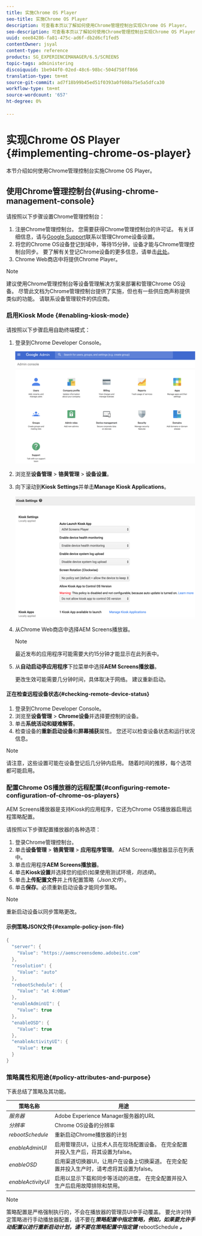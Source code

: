 ```yaml
---
title: 实施Chrome OS Player
seo-title: 实施Chrome OS Player
description: 可查看本页以了解如何使用Chrome管理控制台实现Chrome OS Player。
seo-description: 可查看本页以了解如何使用Chrome管理控制台实现Chrome OS Player。
uuid: eee84286-fa81-475c-ad6f-db2d6cf1fed5
contentOwner: jsyal
content-type: reference
products: SG_EXPERIENCEMANAGER/6.5/SCREENS
topic-tags: administering
discoiquuid: 1be944f0-02ed-48c6-98bc-504d758ff866
translation-type: tm+mt
source-git-commit: ad7f18b99b45ed51f0393a0f608a75e5a5dfca30
workflow-type: tm+mt
source-wordcount: '657'
ht-degree: 0%

---
```



# 实现Chrome OS Player {#implementing-chrome-os-player}

本节介绍如何使用Chrome管理控制台实施Chrome OS Player。

## 使用Chrome管理控制台{#using-chrome-management-console}

请按照以下步骤设置Chrome管理控制台：

1. 注册Chrome管理控制台。 您需要获得Chrome管理控制台的许可证。 有关详细信息，请与[Google Support](https://support.google.com/chrome/a/answer/1375678?hl=en&amp;ref_topic=2935995)联系以管理Chrome设备设置。
1. 将您的Chrome OS设备登记到域中，等待15分钟，设备才能与Chrome管理控制台同步。 要了解有关登记Chrome设备的更多信息，请单击[此处](https://support.google.com/chrome/a/answer/1360534?hl=en)。
1. Chrome Web商店中将提供Chrome Player。

>[!NOTE]
>
>建议使用Chrome管理控制台等设备管理解决方案来部署和管理Chrome OS设备。 尽管此文档为Chrome管理控制台提供了实施，但也有一些供应商声称提供类似的功能。 请联系设备管理软件的供应商。

### 启用Kiosk Mode {#enabling-kiosk-mode}

请按照以下步骤启用自助终端模式：

1. 登录到Chrome Developer Console。

   ![screen_shot_2017-12-08at20303pm](assets/screen_shot_2017-12-08at20303pm.png)

1. 浏览至&#x200B;**设备管理** > **铬黄管理** > **设备设置**。
1. 向下滚动到&#x200B;**Kiosk Settings**&#x200B;并单击&#x200B;**Manage Kiosk Applications**。

   ![亭](assets/kiosk.png)

1. 从Chrome Web商店中选择AEM Screens播放器。

   >[!NOTE]
   >
   >最近发布的应用程序可能需要大约15分钟才能显示在此列表中。

1. 从&#x200B;**自动启动亭应用程序**&#x200B;下拉菜单中选择&#x200B;**AEM Screens播放器**。

   更改生效可能需要几分钟时间，具体取决于网络。 建议重新启动。

#### 正在检查远程设备状态{#checking-remote-device-status}

1. 登录到Chrome Developer Console。
1. 浏览至&#x200B;**设备管理** > **Chrome设备**&#x200B;并选择要控制的设备。
1. 单击&#x200B;**系统活动和疑难解答**。
1. 检查设备的&#x200B;**重新启动设备**&#x200B;和&#x200B;**屏幕捕获**&#x200B;属性。 您还可以检查设备状态和运行状况信息。

>[!NOTE]
>
>请注意，这些设置可能在设备登记后几分钟内启用。 随着时间的推移，每个选项都可能启用。

### 配置Chrome OS播放器的远程配置{#configuring-remote-configuration-of-chrome-os-players}

AEM Screens播放器是支持Kiosk的应用程序，它还为Chrome OS播放器启用远程策略配置。

请按照以下步骤配置播放器的各种选项：

1. 登录Chrome管理控制台。
1. 单击&#x200B;**设备管理** > **铬黄管理** > **应用程序管理**。 AEM Screens播放器显示在列表中。
1. 单击应用程序&#x200B;**AEM Screens播放器**。
1. 单击&#x200B;**Kiosk设置**&#x200B;并选择您的组织(如果使用测试环境&#x200B;*，则选择*)。
1. 单击&#x200B;**上传配置文件**&#x200B;并上传配置策略（*Json文件*）。
1. 单击&#x200B;**保存**。必须重新启动设备才能同步策略。

>[!NOTE]
>
>重新启动设备以同步策略更改。

#### 示例策略JSON文件{#example-policy-json-file}

```java
{
  "server": {
    "Value": "https://aemscreensdemo.adobeitc.com"
  },
  "resolution": {
    "Value": "auto"
  },
  "rebootSchedule": {
    "Value": "at 4:00am"
  },
  "enableAdminUI": {
    "Value": true
  },
  "enableOSD": {
    "Value": true
  },
  "enableActivityUI": {
    "Value": true
  }
}
```

### 策略属性和用途{#policy-attributes-and-purpose}

下表总结了策略及其功能。

| **策略名称** | **用途** |
|---|---|
| *服务器* | Adobe Experience Manager服务器的URL |
| *分辨率* | Chrome OS设备的分辨率 |
| *rebootSchedule* | 重新启动Chrome播放器的计划 |
| *enableAdminUI* | 启用管理员UI，让技术人员在现场配置设备。 在完全配置并投入生产后，将其设置为false。 |
| *enableOSD* | 启用渠道切换器UI，让用户在设备上切换渠道。 在完全配置并投入生产时，请考虑将其设置为false。 |
| *enableActivityUI* | 启用以显示下载和同步等活动的进度。 在完全配置并投入生产后启用故障排除和禁用。 |

>[!NOTE]
>
>策略配置是严格强制执行的，不会在播放器的管理员UI中手动覆盖。 要允许对特定策略进行手动播放器配置，请不要在&#x200B;***策略配置中指定策略，例如，如果要允许手动配置以进行重新启动计划，请不要在策略配置中指定键*** rebootSchedule ***。***
